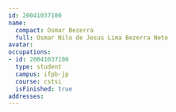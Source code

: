 ```yaml
---
id: 20041037100
name:
  compact: Osmar Bezerra
  full: Osmar Nilo de Jesus Lima Bezerra Neto
avatar:
occupations:
- id: 20041037100
  type: student
  campus: ifpb-jp
  course: cstsi
  isFinished: true
addresses:
---
```

